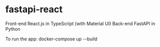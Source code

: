 # fastapi-react

Front-end React.js in TypeScript (with Material UI)
Back-end FastAPI in Python

To run the app:
docker-compose up --build
